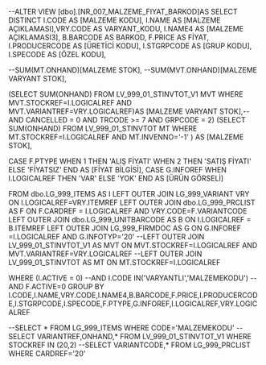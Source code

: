 --ALTER VIEW [dbo].[NR_007_MALZEME_FIYAT_BARKOD]AS
SELECT    DISTINCT
I.CODE AS [MALZEME KODU], I.NAME AS [MALZEME AÇIKLAMASI],VRY.CODE AS VARYANT_KODU, I.NAME4 AS [MALZEME AÇIKLAMASI3],
B.BARCODE AS BARKOD, F.PRICE AS FİYAT, I.PRODUCERCODE AS [ÜRETİCİ KODU], 
I.STGRPCODE AS [GRUP KODU], I.SPECODE AS [ÖZEL KODU], 

--SUM(MT.ONHAND)[MALZEME STOK],
--SUM(MVT.ONHAND)[MALZEME VARYANT STOK],

(SELECT SUM(ONHAND)  FROM LV_999_01_STINVTOT_V1 MVT WHERE MVT.STOCKREF=I.LOGICALREF AND MVT.VARIANTREF=VRY.LOGICALREF)AS [MALZEME VARYANT STOK],--      AND CANCELLED = 0 AND TRCODE >= 7 AND GRPCODE = 2)
(SELECT SUM(ONHAND) FROM LV_999_01_STINVTOT MT WHERE MT.STOCKREF=I.LOGICALREF AND MT.INVENNO='-1' )  AS [MALZEME STOK],

CASE F.PTYPE WHEN 1 THEN 'ALIŞ FİYATI' WHEN 2 THEN 'SATIŞ FİYATI' ELSE 'FİYATSIZ' END AS [FİYAT BİLGİSİ],
CASE G.INFOREF WHEN  I.LOGICALREF THEN 'VAR' ELSE 'YOK' END AS [ÜRÜN GÖRSELİ]

FROM dbo.LG_999_ITEMS AS I 
LEFT OUTER JOIN LG_999_VARIANT VRY ON I.LOGICALREF=VRY.ITEMREF
LEFT OUTER JOIN dbo.LG_999_PRCLIST AS F ON F.CARDREF = I.LOGICALREF AND VRY.CODE=F.VARIANTCODE
LEFT OUTER JOIN dbo.LG_999_UNITBARCODE AS B ON I.LOGICALREF = B.ITEMREF 
LEFT OUTER JOIN LG_999_FIRMDOC AS G ON G.INFOREF =I.LOGICALREF AND G.INFOTYP='20'
--LEFT OUTER JOIN LV_999_01_STINVTOT_V1 AS MVT ON MVT.STOCKREF=I.LOGICALREF AND MVT.VARIANTREF=VRY.LOGICALREF
--LEFT OUTER JOIN LV_999_01_STINVTOT AS MT ON MT.STOCKREF=I.LOGICALREF

WHERE     (I.ACTIVE = 0) --AND I.CODE IN('VARYANTLI','MALZEMEKODU') --AND F.ACTIVE=0 
GROUP BY I.CODE,I.NAME,VRY.CODE,I.NAME4,B.BARCODE,F.PRICE,I.PRODUCERCODE,I.STGRPCODE,I.SPECODE,F.PTYPE,G.INFOREF,I.LOGICALREF,VRY.LOGICALREF


--SELECT * FROM LG_999_ITEMS WHERE CODE='MALZEMEKODU'
--SELECT VARIANTREF,ONHAND,* FROM LV_999_01_STINVTOT_V1 WHERE STOCKREF IN (20,2)
--SELECT VARIANTCODE,* FROM LG_999_PRCLIST WHERE CARDREF='20'